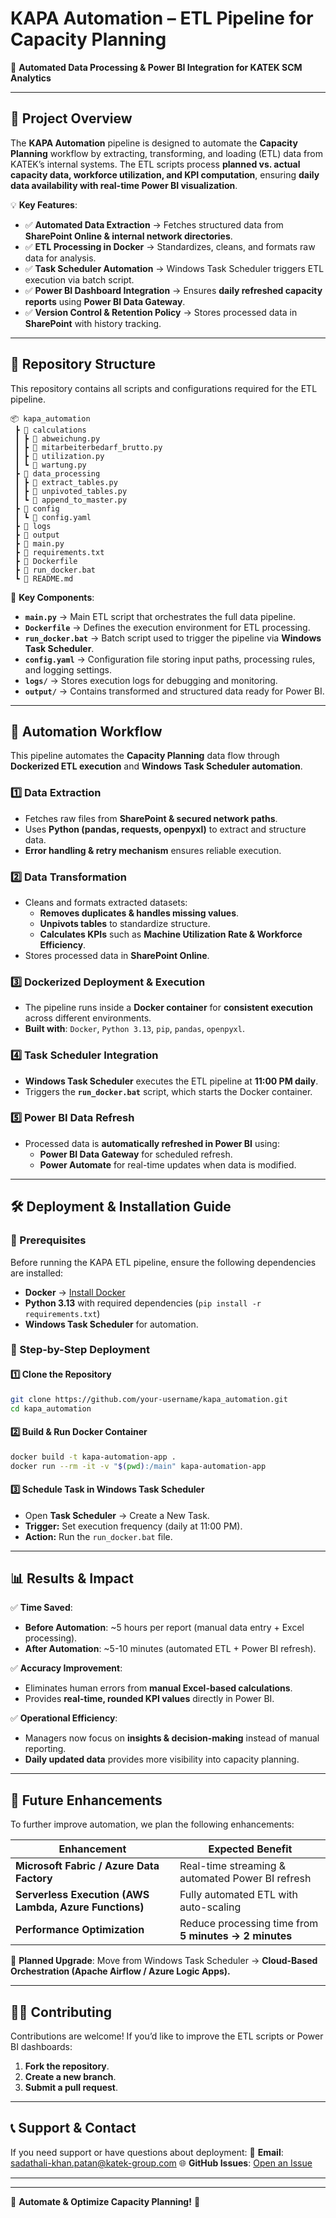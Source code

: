 # **KAPA Automation – ETL Pipeline for Capacity Planning**  
🚀 **Automated Data Processing & Power BI Integration for KATEK SCM Analytics**  

---

## **📌 Project Overview**  
The **KAPA Automation** pipeline is designed to automate the **Capacity Planning** workflow by extracting, transforming, and loading (ETL) data from KATEK’s internal systems. The ETL scripts process **planned vs. actual capacity data, workforce utilization, and KPI computation**, ensuring **daily data availability with real-time Power BI visualization**.

💡 **Key Features**:
- ✅ **Automated Data Extraction** → Fetches structured data from **SharePoint Online & internal network directories**.
- ✅ **ETL Processing in Docker** → Standardizes, cleans, and formats raw data for analysis.
- ✅ **Task Scheduler Automation** → Windows Task Scheduler triggers ETL execution via batch script.
- ✅ **Power BI Dashboard Integration** → Ensures **daily refreshed capacity reports** using **Power BI Data Gateway**.
- ✅ **Version Control & Retention Policy** → Stores processed data in **SharePoint** with history tracking.

---

## **📂 Repository Structure**
This repository contains all scripts and configurations required for the ETL pipeline.

```
📦 kapa_automation
 ┣ 📂 calculations
 ┃ ┣ 📜 abweichung.py
 ┃ ┣ 📜 mitarbeiterbedarf_brutto.py
 ┃ ┣ 📜 utilization.py
 ┃ ┗ 📜 wartung.py
 ┣ 📂 data_processing
 ┃ ┣ 📜 extract_tables.py
 ┃ ┣ 📜 unpivoted_tables.py
 ┃ ┗ 📜 append_to_master.py
 ┣ 📂 config
 ┃ ┗ 📜 config.yaml
 ┣ 📂 logs
 ┣ 📂 output
 ┣ 📜 main.py
 ┣ 📜 requirements.txt
 ┣ 📜 Dockerfile
 ┣ 📜 run_docker.bat
 ┗ 📜 README.md
```

📌 **Key Components**:
- **`main.py`** → Main ETL script that orchestrates the full data pipeline.
- **`Dockerfile`** → Defines the execution environment for ETL processing.
- **`run_docker.bat`** → Batch script used to trigger the pipeline via **Windows Task Scheduler**.
- **`config.yaml`** → Configuration file storing input paths, processing rules, and logging settings.
- **`logs/`** → Stores execution logs for debugging and monitoring.
- **`output/`** → Contains transformed and structured data ready for Power BI.

---

## **🔄 Automation Workflow**
This pipeline automates the **Capacity Planning** data flow through **Dockerized ETL execution** and **Windows Task Scheduler automation**.

### **1️⃣ Data Extraction**
- Fetches raw files from **SharePoint & secured network paths**.
- Uses **Python (pandas, requests, openpyxl)** to extract and structure data.
- **Error handling & retry mechanism** ensures reliable execution.

### **2️⃣ Data Transformation**
- Cleans and formats extracted datasets:
  - **Removes duplicates & handles missing values**.
  - **Unpivots tables** to standardize structure.
  - **Calculates KPIs** such as **Machine Utilization Rate & Workforce Efficiency**.
- Stores processed data in **SharePoint Online**.

### **3️⃣ Dockerized Deployment & Execution**
- The pipeline runs inside a **Docker container** for **consistent execution** across different environments.
- **Built with**: `Docker`, `Python 3.13`, `pip`, `pandas`, `openpyxl`.

### **4️⃣ Task Scheduler Integration**
- **Windows Task Scheduler** executes the ETL pipeline at **11:00 PM daily**.
- Triggers the **`run_docker.bat`** script, which starts the Docker container.

### **5️⃣ Power BI Data Refresh**
- Processed data is **automatically refreshed in Power BI** using:
  - **Power BI Data Gateway** for scheduled refresh.
  - **Power Automate** for real-time updates when data is modified.

---

## **🛠 Deployment & Installation Guide**
### **📌 Prerequisites**
Before running the KAPA ETL pipeline, ensure the following dependencies are installed:

- **Docker** → [Install Docker](https://www.docker.com/get-started)
- **Python 3.13** with required dependencies (`pip install -r requirements.txt`)
- **Windows Task Scheduler** for automation.

### **📌 Step-by-Step Deployment**
#### **1️⃣ Clone the Repository**
```sh
git clone https://github.com/your-username/kapa_automation.git
cd kapa_automation
```

#### **2️⃣ Build & Run Docker Container**
```sh
docker build -t kapa-automation-app .
docker run --rm -it -v "$(pwd):/main" kapa-automation-app
```

#### **3️⃣ Schedule Task in Windows Task Scheduler**
- Open **Task Scheduler** → Create a New Task.
- **Trigger:** Set execution frequency (daily at 11:00 PM).
- **Action:** Run the `run_docker.bat` file.

---

## **📊 Results & Impact**
✅ **Time Saved**:
- **Before Automation**: ~5 hours per report (manual data entry + Excel processing).
- **After Automation**: ~5-10 minutes (automated ETL + Power BI refresh).

✅ **Accuracy Improvement**:
- Eliminates human errors from **manual Excel-based calculations**.
- Provides **real-time, rounded KPI values** directly in Power BI.

✅ **Operational Efficiency**:
- Managers now focus on **insights & decision-making** instead of manual reporting.
- **Daily updated data** provides more visibility into capacity planning.

---

## **🚀 Future Enhancements**
To further improve automation, we plan the following enhancements:

| **Enhancement** | **Expected Benefit** |
|---------------|---------------------|
| **Microsoft Fabric / Azure Data Factory** | Real-time streaming & automated Power BI refresh |
| **Serverless Execution (AWS Lambda, Azure Functions)** | Fully automated ETL with auto-scaling |
| **Performance Optimization** | Reduce processing time from **5 minutes → 2 minutes** |

📌 **Planned Upgrade**: Move from Windows Task Scheduler → **Cloud-Based Orchestration (Apache Airflow / Azure Logic Apps).**

---

## **👨‍💻 Contributing**
Contributions are welcome! If you’d like to improve the ETL scripts or Power BI dashboards:
1. **Fork the repository**.
2. **Create a new branch**.
3. **Submit a pull request**.

---

## **📞 Support & Contact**
If you need support or have questions about deployment:
📩 **Email**:  sadathali-khan.patan@katek-group.com
🌐 **GitHub Issues**: [Open an Issue](https://github.com/your-username/kapa_automation/issues)  

---



---

🚀 **Automate & Optimize Capacity Planning!** 🎯
